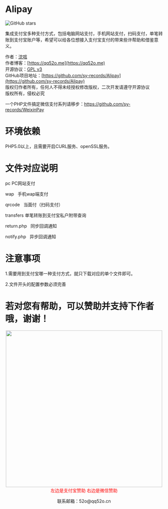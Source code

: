 # Alipay

![GitHub stars](https://img.shields.io/github/stars/badges/shields.svg?style=social&logo=github&label=Stars)

集成支付宝多种支付方式，包括电脑网站支付，手机网站支付，扫码支付，单笔转账到支付宝账户等，希望可以给各位想接入支付宝支付的带来些许帮助和借鉴意义。  

作者：[沈唁](https://qq52o.me)  
作者博客：[https://qq52o.me](https://qq52o.me)  
开源协议：[GPL v3](https://opensource.org/licenses/GPL-3.0)  
GitHub项目地址：[https://github.com/sy-records/Alipay](https://github.com/sy-records/Alipay)  
版权归作者所有，任何人不得未经授权修改版权，二次开发请遵守开源协议  
版权所有，侵权必究  

一个PHP文件搞定微信支付系列请移步：https://github.com/sy-records/WeixinPay  

# 环境依赖

PHP5.0以上，且需要开启CURL服务、openSSL服务。  

# 文件对应说明

pc         PC网站支付  

wap   手机wap端支付  

qrcode   当面付（扫码支付）  

transfers	单笔转账到支付宝私户附带查询  

return.php   同步回调通知  

notify.php   异步回调通知  

# 注意事项

1.需要用到支付宝哪一种支付方式，就只下载对应的单个文件即可。  

2.文件开头的配置参数必须完善  



# 若对您有帮助，可以赞助并支持下作者哦，谢谢！

<p align="center">
    <img src="https://qq52o.me/wp-content/themes/c7v5/img/zanzhu.jpg" width="500px"></br>
    <span style="color: #ff0000;">左边是支付宝赞助 右边是微信赞助</span>
    <p align="center">联系邮箱：52o@qq52o.cn</p>
</p>

